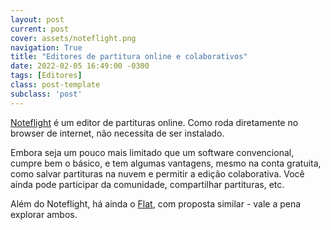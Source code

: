 ```yaml
---
layout: post
current: post
cover: assets/noteflight.png
navigation: True
title: "Editores de partitura online e colaborativos"
date: 2022-02-05 16:49:00 -0300
tags: [Editores]
class: post-template
subclass: 'post'
---
```


[Noteflight](https://www.noteflight.com) é um editor de partituras online. Como roda diretamente no browser de internet, não necessita de ser instalado.

Embora seja um pouco mais limitado que um software convencional, cumpre bem o básico, e tem algumas vantagens, mesmo na conta gratuita, como salvar partituras na nuvem e permitir a edição colaborativa. Você ainda pode participar da comunidade, compartilhar partituras, etc.

Além do Noteflight, há ainda o [Flat](https://flat.io/pt-BR), com proposta similar -  vale a pena explorar ambos.
